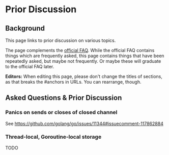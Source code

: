 # Prior Discussion

## Background

This page links to prior discussion on various topics.

The page complements the [official FAQ](https://golang.org/doc/faq). While the official FAQ contains things which are frequently asked, this page contains things that have been repeatedly asked, but maybe not frequently. Or maybe these will graduate to the official FAQ later.

**Editors:** When editing this page, please don't change the titles of sections, as that breaks the #anchors in URLs. You can rearrange, though.

## Asked Questions & Prior Discussion

### Panics on sends or closes of closed channel

See https://github.com/golang/go/issues/11344#issuecomment-117862884

### Thread-local, Goroutine-local storage

TODO

